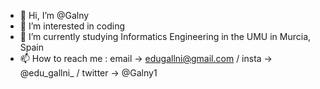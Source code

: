 - 👋 Hi, I’m @Galny
- 👀 I’m interested in coding 
- 🌱 I’m currently studying Informatics Engineering in the UMU in Murcia, Spain
- 📫 How to reach me : email -> edugallni@gmail.com / insta -> @edu_gallni_ / twitter -> @Galny1

